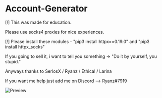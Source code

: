 # Account-Generator

[!] This was made for education.

Please use socks4 proxies for nice experiences.

[!] Please install these modules
    - "pip3 install httpx==0.19.0"
    and "pip3 install httpx_socks"

If you going to sell it, i want to tell you something -> "Do it by yourself, you stupid."

Anyways thanks to SerlosX / Ryanz / Ethical / Larina

If you want me help just add me on Discord --> Ryanz#7919

![Preview](https://media.discordapp.net/attachments/896041076706660422/914747155867111434/unknown.png)
